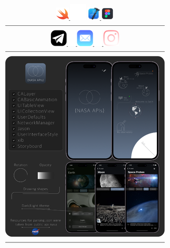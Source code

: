 <div align="center">
  
  <div align="center">
  <a href=https://www.instagram.com/iamkorobitsyn>
    <img src="https://github.com/iamkorobitsyn/iamkorobitsyn/blob/main/swiftIcon.png"
         alt="LinkedIn Badge" title="Instagram" alt="Java" width="40" height="40"/>
</a>

<img src="https://github.com/iamkorobitsyn/iamkorobitsyn/blob/main/headSeparator.png" alt="LinkedIn Badge" title="Instagram" alt="Java" width="50" height="50"/> 
</a>
<a href=https://www.instagram.com/iamkorobitsyn>
    <img src="https://github.com/iamkorobitsyn/iamkorobitsyn/blob/main/xcodeIcon.png"
         alt="LinkedIn Badge" title="Instagram" alt="Java" width="40" height="40"/>
</a>
<a href=https://www.instagram.com/iamkorobitsyn>
   <img src="https://github.com/iamkorobitsyn/iamkorobitsyn/blob/main/figmaIcon.png"
        alt="LinkedIn Badge" title="Instagram" alt="Java" width="40" height="40"/>
  
---
  
</div>

<div align="center">
  <a href=https://www.instagram.com/iamkorobitsyn>
    <img src="https://github.com/iamkorobitsyn/iamkorobitsyn/blob/main/telegramIcon.png"
         alt="LinkedIn Badge" title="Instagram" alt="Java" width="50" height="50"/>
  </a>
  
  <a href=https://www.instagram.com/iamkorobitsyn>
    <img src="https://github.com/iamkorobitsyn/iamkorobitsyn/blob/main/socialSeparator.png"
         alt="LinkedIn Badge" title="Instagram" alt="Java" width="25" height="50"/>
  </a>
   <a href=https://www.instagram.com/iamkorobitsyn>
    <img src="https://github.com/iamkorobitsyn/iamkorobitsyn/blob/main/mailIcon.png"
         alt="LinkedIn Badge" title="Instagram" alt="Java" width="50" height="50"/>
  </a>
  
  <a href=https://www.instagram.com/iamkorobitsyn>
    <img src="https://github.com/iamkorobitsyn/iamkorobitsyn/blob/main/socialSeparator.png"
         alt="LinkedIn Badge" title="Instagram" alt="Java" width="25" height="50"/>
  </a>
   <a href=https://www.instagram.com/iamkorobitsyn>
    <img src="https://github.com/iamkorobitsyn/iamkorobitsyn/blob/main/istagramIcon.png"
         alt="LinkedIn Badge" title="Instagram" alt="Java" width="50" height="50"/>
  </a>
</div>



</pre>



<div id="header" align="center">

---

</a>
   <a href=https://www.instagram.com/iamkorobitsyn>
    <img src="https://github.com/iamkorobitsyn/iamkorobitsyn/blob/main/nasaApisTest.png"
         alt="LinkedIn Badge" title="Instagram" alt="Java"/>
</a>
  

</div>

<div align="center">

</div>

---

<div id="header" align="center">




</div>


